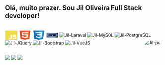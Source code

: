 ## Olá, muito prazer. Sou Jil Oliveira Full Stack developer!
<div style="display: inline_block"><br>
  <img align="center" alt="Jil-Js" height="30" width="40" src="https://raw.githubusercontent.com/devicons/devicon/master/icons/javascript/javascript-plain.svg">
  <img align="center" alt="Jil-HTML" height="30" width="40" src="https://raw.githubusercontent.com/devicons/devicon/master/icons/html5/html5-original.svg">
  <img align="center" alt="Jil-CSS" height="30" width="40" src="https://raw.githubusercontent.com/devicons/devicon/master/icons/css3/css3-original.svg">
  <img align="center" alt="Jil-Php" height="30" width="40" src="https://raw.githubusercontent.com/devicons/devicon/master/icons/php/php-original.svg">
  <img align="center" alt="Jil-Laravel" height="30" width="40" src="https://cdn.jsdelivr.net/gh/devicons/devicon/icons/laravel/laravel-plain.svg">
  
  <img align="center" alt="Jil-MySQL" height="30" width="40" src="https://icongr.am/devicon/mysql-original.svg">
  <img align="center" alt="Jil-PostgreSQL" height="30" width="40" src="https://icongr.am/devicon/postgresql-original.svg">
  <img align="center" alt="Jil-JQuery" height="30" width="40" src="https://icongr.am/devicon/jquery-original.svg">
  <img align="center" alt="Jil-Bootstrap" height="30" width="40" src="https://icongr.am/devicon/bootstrap-plain.svg?size=128&color=9a81df">
  <img align="center" alt="Jil-VueJS" height="30" width="40" src="https://icongr.am/devicon/vuejs-original.svg">
    
  <img align="right" alt="Jil-pic" height="150" style="border-radius:50px;" src="https://oticairis.dlwsolucoes.com.br/img/jil_pic.png">
</div>
  
  ##
 
<div> 
  <a href="https://instagram.com/jierlausson.dev" target="_blank"><img src="https://cdn.cdnlogo.com/logos/i/92/instagram.svg" height="30" target="_blank"></a>
 	<a href = "mailto:jierlausson@yahoo.com.br"><img src="https://uxwing.com/wp-content/themes/uxwing/download/37-communication-chat-call/purple-mail.svg" height="30" target="_blank"></a>
  <a href="https://www.linkedin.com/in/jierlausson" target="_blank"><img src="https://icongr.am/devicon/linkedin-original.svg" target="_blank"></a> 
  
</div>
